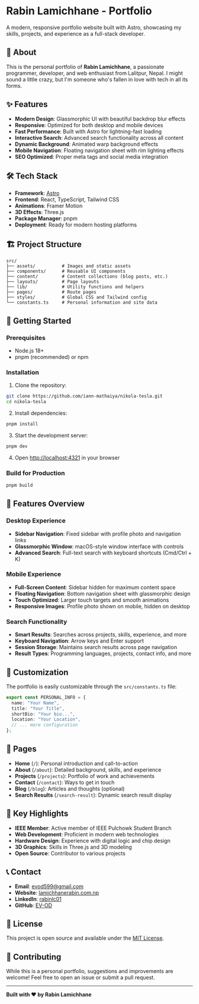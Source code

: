 # Rabin Lamichhane - Portfolio

A modern, responsive portfolio website built with Astro, showcasing my skills, projects, and experience as a full-stack developer.

## 🚀 About

This is the personal portfolio of **Rabin Lamichhane**, a passionate programmer, developer, and web enthusiast from Lalitpur, Nepal. I might sound a little crazy, but I'm someone who's fallen in love with tech in all its forms.

## ✨ Features

- **Modern Design**: Glassmorphic UI with beautiful backdrop blur effects
- **Responsive**: Optimized for both desktop and mobile devices
- **Fast Performance**: Built with Astro for lightning-fast loading
- **Interactive Search**: Advanced search functionality across all content
- **Dynamic Background**: Animated warp background effects
- **Mobile Navigation**: Floating navigation sheet with rim lighting effects
- **SEO Optimized**: Proper meta tags and social media integration

## 🛠️ Tech Stack

- **Framework**: [Astro](https://astro.build/)
- **Frontend**: React, TypeScript, Tailwind CSS
- **Animations**: Framer Motion
- **3D Effects**: Three.js
- **Package Manager**: pnpm
- **Deployment**: Ready for modern hosting platforms

## 🏗️ Project Structure

```
src/
├── assets/          # Images and static assets
├── components/      # Reusable UI components
├── content/         # Content collections (blog posts, etc.)
├── layouts/         # Page layouts
├── lib/             # Utility functions and helpers
├── pages/           # Route pages
├── styles/          # Global CSS and Tailwind config
└── constants.ts     # Personal information and site data
```

## 🚀 Getting Started

### Prerequisites

- Node.js 18+ 
- pnpm (recommended) or npm

### Installation

1. Clone the repository:
```bash
git clone https://github.com/iann-mathaiya/nikola-tesla.git
cd nikola-tesla
```

2. Install dependencies:
```bash
pnpm install
```

3. Start the development server:
```bash
pnpm dev
```

4. Open [http://localhost:4321](http://localhost:4321) in your browser

### Build for Production

```bash
pnpm build
```

## 📱 Features Overview

### Desktop Experience
- **Sidebar Navigation**: Fixed sidebar with profile photo and navigation links
- **Glassmorphic Window**: macOS-style window interface with controls
- **Advanced Search**: Full-text search with keyboard shortcuts (Cmd/Ctrl + K)

### Mobile Experience  
- **Full-Screen Content**: Sidebar hidden for maximum content space
- **Floating Navigation**: Bottom navigation sheet with glassmorphic design
- **Touch Optimized**: Larger touch targets and smooth animations
- **Responsive Images**: Profile photo shown on mobile, hidden on desktop

### Search Functionality
- **Smart Results**: Searches across projects, skills, experience, and more
- **Keyboard Navigation**: Arrow keys and Enter support
- **Session Storage**: Maintains search results across page navigation
- **Result Types**: Programming languages, projects, contact info, and more

## 🎨 Customization

The portfolio is easily customizable through the `src/constants.ts` file:

```typescript
export const PERSONAL_INFO = {
  name: "Your Name",
  title: "Your Title",
  shortBio: "Your bio...",
  location: "Your Location",
  // ... more configuration
};
```

## 📄 Pages

- **Home** (`/`): Personal introduction and call-to-action
- **About** (`/about`): Detailed background, skills, and experience
- **Projects** (`/projects`): Portfolio of work and achievements
- **Contact** (`/contact`): Ways to get in touch
- **Blog** (`/blog`): Articles and thoughts (optional)
- **Search Results** (`/search-result`): Dynamic search result display

## 🌟 Key Highlights

- **IEEE Member**: Active member of IEEE Pulchowk Student Branch
- **Web Development**: Proficient in modern web technologies
- **Hardware Design**: Experience with digital logic and chip design
- **3D Graphics**: Skills in Three.js and 3D modeling
- **Open Source**: Contributor to various projects

## 📞 Contact

- **Email**: [evod599@gmail.com](mailto:evod599@gmail.com)
- **Website**: [lamichhanerabin.com.np](https://lamichhanerabin.com.np)
- **LinkedIn**: [rabinlc01](https://www.linkedin.com/in/rabinlc01/)
- **GitHub**: [EV-OD](https://github.com/EV-OD)

## 📝 License

This project is open source and available under the [MIT License](LICENSE).

## 🤝 Contributing

While this is a personal portfolio, suggestions and improvements are welcome! Feel free to open an issue or submit a pull request.

---

**Built with ❤️ by Rabin Lamichhane**